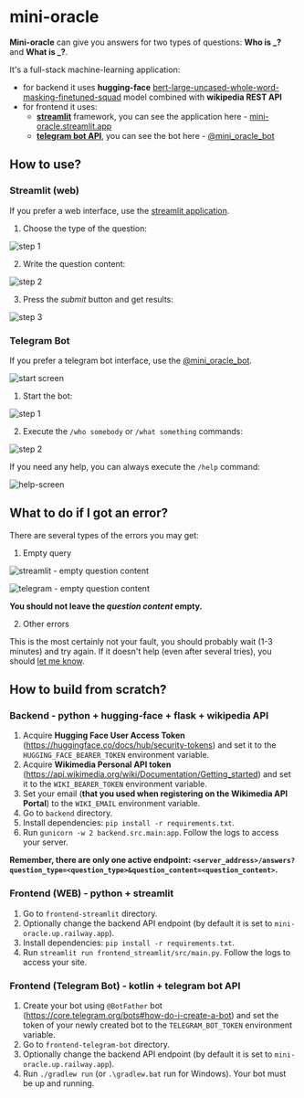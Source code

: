 # mini-oracle

**Mini-oracle** can give you answers for two types of questions: **Who is _?** and **What is _?**.

It's a full-stack machine-learning application:

- for backend it uses **hugging-face**
  [bert-large-uncased-whole-word-masking-finetuned-squad](https://huggingface.co/bert-large-uncased-whole-word-masking-finetuned-squad)
  model combined with **wikipedia REST API**
- for frontend it uses:
    - [**streamlit**](https://streamlit.io/) framework, you can see the application here
      \- [mini-oracle.streamlit.app](https://mini-oracle.streamlit.app/)
    - [**telegram bot API**](https://core.telegram.org/bots/api), you can see the bot here
      \- [@mini_oracle_bot](https://t.me/mini_oracle_bot)

## How to use?


### Streamlit (web)

If you prefer a web interface, use the [streamlit application](https://mini-oracle.streamlit.app/).

1. Choose the type of the question:

![step 1](docs/streamlit-step-1.jpg)

2. Write the question content:

![step 2](docs/streamlit-step-2.jpg)

3. Press the *submit* button and get results:

![step 3](docs/streamlit-step-3.jpg)


### Telegram Bot

If you prefer a telegram bot interface, use the [@mini_oracle_bot](https://t.me/mini_oracle_bot).

![start screen](docs/telegram-start-screen.jpg)

1. Start the bot:

![step 1](docs/telegram-step-1.jpg)

2. Execute the `/who somebody` or `/what something` commands:

![step 2](docs/telegram-step-2.jpg)

If you need any help, you can always execute the `/help` command:

![help-screen](docs/telegram-help.jpg)


## What to do if I got an error?

There are several types of the errors you may get:

1. Empty query

![streamlit - empty question content](docs/streamlit-empty-query.jpg)

![telegram - empty question content](docs/telegram-empty-query.jpg)

**You should not leave the *question content* empty.**

2. Other errors

This is the most certainly not your fault, you should probably wait (1-3 minutes) and try again.
If it doesn't help (even after several tries),
you should [let me know](https://github.com/AzimMuradov/mini-oracle/issues).


## How to build from scratch?

### Backend - python + hugging-face + flask + wikipedia API

1. Acquire **Hugging Face User Access Token** (https://huggingface.co/docs/hub/security-tokens)
   and set it to the `HUGGING_FACE_BEARER_TOKEN` environment variable.
2. Acquire **Wikimedia Personal API token** (https://api.wikimedia.org/wiki/Documentation/Getting_started)
   and set it to the `WIKI_BEARER_TOKEN` environment variable.
3. Set your email (**that you used when registering on the Wikimedia API Portal**) to the `WIKI_EMAIL` environment
   variable.
4. Go to `backend` directory.
5. Install dependencies: `pip install -r requirements.txt`.
6. Run `gunicorn -w 2 backend.src.main:app`. Follow the logs to access your server.

**Remember, there are only one active endpoint:
`<server_address>/answers?question_type=<question_type>&question_content=<question_content>`.**

### Frontend (WEB) - python + streamlit

1. Go to `frontend-streamlit` directory.
2. Optionally change the backend API endpoint (by default it is set to `mini-oracle.up.railway.app`).
3. Install dependencies: `pip install -r requirements.txt`.
4. Run `streamlit run frontend_streamlit/src/main.py`. Follow the logs to access your site.

### Frontend (Telegram Bot) - kotlin + telegram bot API

1. Create your bot using `@BotFather` bot (https://core.telegram.org/bots#how-do-i-create-a-bot)
   and set the token of your newly created bot to the `TELEGRAM_BOT_TOKEN` environment variable.
2. Go to `frontend-telegram-bot` directory.
3. Optionally change the backend API endpoint (by default it is set to `mini-oracle.up.railway.app`).
4. Run `./gradlew run` (or `.\gradlew.bat` run for Windows). Your bot must be up and running.
